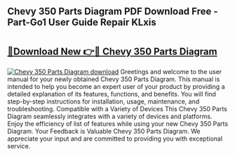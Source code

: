 ## Chevy 350 Parts Diagram PDF Download Free - Part-Go1 User Guide Repair KLxis

# <h2><a href="http://dfhme73.blite.top/?on=Chevy+350+Parts+Diagram">🔗Download New 👉🔴 Chevy 350 Parts Diagram</a></h2>

[![Chevy 350 Parts Diagram download](https://i.imgur.com/lujVjoI.png)](http://dfhme73.blite.top/?on=Chevy+350+Parts+Diagram)
Greetings and welcome to the user manual for your newly obtained Chevy 350 Parts Diagram. This manual is intended to help you become an expert user of your product by providing a detailed explanation of its features, functions, and benefits. You will find step-by-step instructions for installation, usage, maintenance, and troubleshooting. Compatible with a Variety of Devices This Chevy 350 Parts Diagram seamlessly integrates with a variety of devices and platforms. Enjoy the efficiency of list of features while using your new Chevy 350 Parts Diagram. Your Feedback is Valuable Chevy 350 Parts Diagram. We appreciate your input and are committed to providing you with exceptional service.

